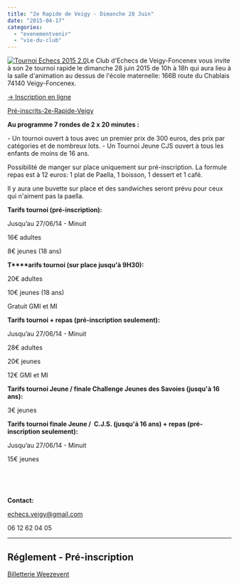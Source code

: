 ```yaml
---
title: "2e Rapide de Veigy - Dimanche 28 Juin"
date: "2015-04-17"
categories: 
  - "evenementvenir"
  - "vie-du-club"
---
```


[![Tournoi Echecs 2015 2.0](http://echecs-veigy.fr/wp-content/uploads/2015/04/Tournoi-Echecs-2015-2.0-212x300.png)](http://echecs-veigy.fr/wp-content/uploads/2015/04/Tournoi-Echecs-2015-2.0.png)Le Club d'Echecs de Veigy-Foncenex vous invite à son 2e tournoi rapide le dimanche 28 juin 2015 de 10h à 18h qui aura lieu à la salle d'animation au dessus de l'école maternelle: 166B route du Chablais 74140 Veigy-Foncenex.

[→ Inscription en ligne](#inscription)

[Pré-inscrits-2e-Rapide-Veigy](http://echecs-veigy.fr/wp-content/uploads/2015/04/Pré-inscrits-2e-Rapide-Veigy.pdf)

**Au programme 7 rondes de 2 x 20 minutes :**

\- Un tournoi ouvert à tous avec un premier prix de 300 euros, des prix par catégories et de nombreux lots. - Un Tournoi Jeune CJS ouvert à tous les enfants de moins de 16 ans.

Possibilité de manger sur place uniquement sur pré-inscription. La formule repas est à 12 euros: 1 plat de Paella, 1 boisson, 1 dessert et 1 café.

Il y aura une buvette sur place et des sandwiches seront prévu pour ceux qui n'aiment pas la paella.

**Tarifs tournoi (pré-inscription):**

Jusqu’au 27/06/14 - Minuit

16€ adultes

8€ jeunes (18 ans)

**T****arifs tournoi (sur place jusqu'à 9H30):**

20€ adultes

10€ jeunes (18 ans)

Gratuit GMI et MI

**Tarifs tournoi + repas (pré-inscription seulement):**

Jusqu’au 27/06/14 - Minuit

28€ adultes

20€ jeunes

12€ GMI et MI

**Tarifs tournoi Jeune / finale Challenge Jeunes des Savoies (jusqu'à 16 ans):**

3€ jeunes

**Tarifs tournoi finale Jeune /  C.J.S. (jusqu'à 16 ans) + repas (pré-inscription seulement):**

Jusqu’au 27/06/14 - Minuit

15€ jeunes

 

 

**Contact:**

echecs.veigy@gmail.com

06 12 62 04 05

* * *

## Réglement - Pré-inscription

[Billetterie Weezevent](http://www.weezevent.com//?c=sys_widget "Logiciel billetterie en ligne")
<script src="https://www.weezevent.com/js/widget/min/widget.min.js" type="text/javascript"></script>

<script type="text/javascript">// <![CDATA[ document.getElementById("weezuniq110863").setAttribute("scrolling","no"); // ]]></script>
